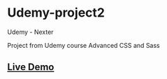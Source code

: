 # Udemy-project2
Udemy - Nexter

Project from Udemy course Advanced CSS and Sass

## [Live Demo](http://www.silviaguidotti.com/portfolio/nexter/)
